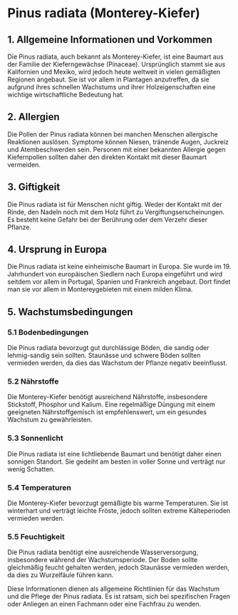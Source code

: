 # Pinus radiata (Monterey-Kiefer)

## 1. Allgemeine Informationen und Vorkommen

Die Pinus radiata, auch bekannt als Monterey-Kiefer, ist eine Baumart aus der Familie der Kieferngewächse (Pinaceae). Ursprünglich stammt sie aus Kalifornien und Mexiko, wird jedoch heute weltweit in vielen gemäßigten Regionen angebaut. Sie ist vor allem in Plantagen anzutreffen, da sie aufgrund ihres schnellen Wachstums und ihrer Holzeigenschaften eine wichtige wirtschaftliche Bedeutung hat.

## 2. Allergien

Die Pollen der Pinus radiata können bei manchen Menschen allergische Reaktionen auslösen. Symptome können Niesen, tränende Augen, Juckreiz und Atembeschwerden sein. Personen mit einer bekannten Allergie gegen Kiefernpollen sollten daher den direkten Kontakt mit dieser Baumart vermeiden.

## 3. Giftigkeit

Die Pinus radiata ist für Menschen nicht giftig. Weder der Kontakt mit der Rinde, den Nadeln noch mit dem Holz führt zu Vergiftungserscheinungen. Es besteht keine Gefahr bei der Berührung oder dem Verzehr dieser Pflanze.

## 4. Ursprung in Europa

Die Pinus radiata ist keine einheimische Baumart in Europa. Sie wurde im 19. Jahrhundert von europäischen Siedlern nach Europa eingeführt und wird seitdem vor allem in Portugal, Spanien und Frankreich angebaut. Dort findet man sie vor allem in Montereygebieten mit einem milden Klima.

## 5. Wachstumsbedingungen

### 5.1 Bodenbedingungen

Die Pinus radiata bevorzugt gut durchlässige Böden, die sandig oder lehmig-sandig sein sollten. Staunässe und schwere Böden sollten vermieden werden, da dies das Wachstum der Pflanze negativ beeinflusst.

### 5.2 Nährstoffe

Die Monterey-Kiefer benötigt ausreichend Nährstoffe, insbesondere Stickstoff, Phosphor und Kalium. Eine regelmäßige Düngung mit einem geeigneten Nährstoffgemisch ist empfehlenswert, um ein gesundes Wachstum zu gewährleisten.

### 5.3 Sonnenlicht

Die Pinus radiata ist eine lichtliebende Baumart und benötigt daher einen sonnigen Standort. Sie gedeiht am besten in voller Sonne und verträgt nur wenig Schatten.

### 5.4 Temperaturen

Die Monterey-Kiefer bevorzugt gemäßigte bis warme Temperaturen. Sie ist winterhart und verträgt leichte Fröste, jedoch sollten extreme Kälteperioden vermieden werden.

### 5.5 Feuchtigkeit

Die Pinus radiata benötigt eine ausreichende Wasserversorgung, insbesondere während der Wachstumsperiode. Der Boden sollte gleichmäßig feucht gehalten werden, jedoch Staunässe vermieden werden, da dies zu Wurzelfäule führen kann.

Diese Informationen dienen als allgemeine Richtlinien für das Wachstum und die Pflege der Pinus radiata. Es ist ratsam, sich bei spezifischen Fragen oder Anliegen an einen Fachmann oder eine Fachfrau zu wenden.
